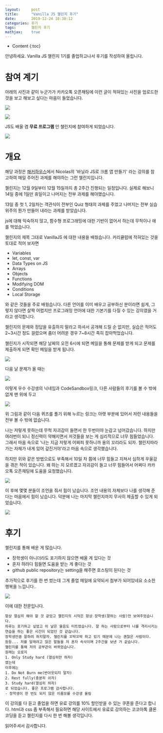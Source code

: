 ```yaml
---
layout:     post
title:      "Vanilla JS 챌린지 후기"
date:       2019-12-24 18:30:12
categories: 후기
tags:       챌린지 후기
mathjax:    true
---
```


* Content
{:toc}

안녕하세요. Vanilla JS 챌린지 1기를 졸업하고나서 후기를 작성하여 올립니다.



# 참여 계기

아래의 사진과 같이 누군가가 카카오톡 오픈채팅에 이런 글이 적혀있는 사진을 업로드한 것을 보고 해보고 싶다는 마음이 들었습니다.

![](/img-in-posts/Vanilla-JS-챌린지-후기-1.jpg)

![](/img-in-posts/Vanilla-JS-챌린지-후기-2.jpg)

JS도 배울 겸 __무료 프로그램__ 인 챌린지에 참여하게 되었습니다.

![](/img-in-posts/Vanilla-JS-챌린지-후기-3.png)


# 개요

해당 과정은 [해커하우스](https://academy.nomadcoders.co/)에서 Nicolas의 '바닐라 JS로 크롬 앱 만들기' 라는 강의를 참고하여 매일 주어진 과제를 해야하는 그런 챌린지입니다.

챌린지는 12월 9일부터 12월 15일까지 총 2주간 진행되는 일정입니다. 실제로 해보니 14일 중에 1일만 휴일이고 나머지는 전부 과제를 해야했습니다.

13일 중 첫 1, 2일차는 객관식이 전부인 Quiz 형태의 과제를 주었고 나머지는 전부 실습 위주의 뭔가 만들어 내라는 과제를 받았습니다.

js에 대해 익숙하지 않고, 함수형 프로그래밍에 대한 기반이 없어서 하는데 무척이나 애를 먹었습니다.

챌린지의 제목 그대로 VanillaJS 에 대한 내용을 배웠습니다. 커리큘럼에 적혀있는 것을 토대로 적어 보자면

- Variables
- let, const, var
- Data Types on JS
- Arrays
- Objects
- Functions
- Modifying DOM
- Conditions
- Local Storage

와 같은 것들을 주로 배웠습니다. 다른 언어를 이미 배우고 공부하신 분이라면 쉽게, 그렇지 않다면 살짝 어렵지만 프로그래밍 언어에 대한 기본기를 다질 수 있는 강의였을 거라고 생각합니다.

챌린지의 문제와 정답을 유출하지 말라고 하셔서 공개해 드릴 순 없지만, 실습은 적어도 2~3시간 정도 걸렸으며 좀더 어려운 경우 7~8시간 족히 잡아먹었습니다.

챌린지가 시작되면 해당 날짜의 오전 6시에 되면 메일을 통해 문제를 받게 되고 문제를 제출하게 되면 확인 메일을 받게 됩니다.

![](/img-in-posts/Vanilla-JS-챌린지-후기-5.png)

다음 날 문제가 올 때는

![](/img-in-posts/Vanilla-JS-챌린지-후기-6.png)

이렇게 우수 수강생의 닉네임과 CodeSandbox링크, 다른 사람들의 후기를 볼 수 밖에 없게 맨 위에 두고

![](/img-in-posts/Vanilla-JS-챌린지-후기-7.png)

위 그림과 같이 다음 퀴즈를 풀기 위해 누르는 링크는 아랫 부분에 있어서 저런 내용들을 전부 볼 수 밖에 없습니다.

나는 저렇게 못하는데 무척 자괴감이 들면서 한 두번이야 눈감고 넘어갔습니다. 하지만 여러번이 되니 정신력이 약해지면서 저것들을 보는 게 심리적으로 너무 힘들었습니다. 그래서 마음 속으로 '나는 지금 저렇게 어짜피 못하니까 용의 꼬리라도 되자. 챌린지따라가는 자체가 내게 있어 갚진거야'라고 마음 속으로 생각했습니다.

하지만 위와 같은 방법으로도 부족해서 10일 차 쯤에 너무 힘들고 지쳐서 심하게 우울감을 겪은 적이 있습니다. 왜 하는 지 모르겠고 자괴감이 들고 너무 힘들어서 어쩌다 카카오톡 오픈채팅에 도움을 요청했습니다.

![](/img-in-posts/Vanilla-JS-챌린지-후기-8.png)

이 후에 몇몇 분들이 조언을 줘서 힘이 났습니다. 조언 내용의 자체보다 나를 생각해 준다는 마음에서 힘이 났습니다. 덕분에 나는 마지막 챌린지까지 무사히 제출할 수 있게 되었습니다.

![](/img-in-posts/Vanilla-JS-챌린지-후기-9.png)

# 후기

챌린지를 통해 배운 게 많습니다.

- 장학생이 아니더라도 포기하지 않으면 배울 게 있다는 것
- 혼자 하려다 힘들면 도움을 받는 게 좋다는 것
- github public repository는 setting을 해주면 호스팅이 된다는 것

추가적으로 후기를 한 번 썼는데 그게 졸업 메일에 요약되서 첨부가 되어있네요 소소한 행복을 느낍니다..

![](/img-in-posts/Vanilla-JS-챌린지-후기-10.png)

이에 대한 전문입니다.

```text
항상 열심히 해야 할 것 같았고 챌린지의 시작은 항상 장학생(잘하는 사람)만 보여주었습니다.
하루는 포기하고 싶었고 이 날은 울음도 터트렸습니다. 잘 하는 사람으로부터 나를 격리시키는 연습을 하는 좋은 시간이 되었던 것 같습니다.
장학생만큼 잘하려 하지말자. 챌린지를 꼬박꼬박 하고 있기 때문에 나는 괜찮은 사람이다.
등등... 저를 달래려고 많은 말들을 저 혼자 속삭이며 2주간을 보낸 거 같습니다.
챌린지를 통해 저의 공부관이 바뀌었습니다.
원래는 오로지
1. Only Study hard (열심히만 하자)
였는데
이후에는
1. Do Not Burn me(번아웃되지 말자)
2. Rest fully(충분히 쉬자)
3. Study hard(열심히 하자)
로 되었습니다. 좋은 프로그램 감사합니다.
- 장학생이 한 번도 되지 않은 이름모를 수강생 올림
```

이 강의를 다 듣고 졸업을 하면 유료 강의를 10% 할인받을 수 있는 쿠폰을 준다고 합니다. html과 css 좀 부족해서 필요하면 해당 사이트에서 유료로 강의하는 코코아톡 클론코딩을 듣고 챌린지를 다시 한 번 해볼 생각입니다.

읽어주셔서 감사합니다.
